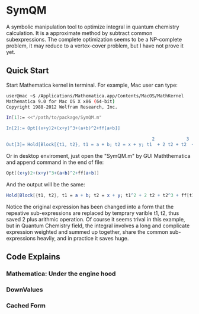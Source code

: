 # SymQM
A symbolic manipulation tool to optimize integral in quantum chemistry calculation. It is a approximate method by subtract common subexpressions. The complete optimization seems to be a NP-complete problem, it may reduce to a vertex-cover problem, but I have not prove it yet.

## Quick Start
Start Mathematica kernel in terminal. For example, Mac user can type:
```bash
user@mac ~$ /Applications/Mathematica.app/Contents/MacOS/MathKernel
Mathematica 9.0 for Mac OS X x86 (64-bit)
Copyright 1988-2012 Wolfram Research, Inc.

In[1]:= <<"/path/to/package/SymQM.m"

In[2]:= Opt[(x+y)2+(x+y)^3+(a+b)^2+ff[a+b]]

                                                       2            3
Out[3]= Hold[Block[{t1, t2}, t1 = a + b; t2 = x + y; t1  + 2 t2 + t2  + ff[t1]]]
```
Or in desktop enviroment, just open the "SymQM.m" by GUI Maththematica and append command in the end of file:
```Mathematica
Opt[(x+y)2+(x+y)^3+(a+b)^2+ff[a+b]]
```
And the output will be the same:
```Mathematica
Hold[Block[{t1, t2}, t1 = a + b; t2 = x + y; t1^2 + 2 t2 + t2^3 + ff[t1]]]
```
Notice the original expression has been changed into a form that the repeative sub-expressions are replaced by temprary varible t1, t2, thus saved 2 plus arithmic operation. Of course it seems trival in this example, but in Quantum Chemistry field, the integral involves a long and complicate expression weighted and summed up together, share the common sub-expressions heavliy, and in practice it saves huge.
## Code Explains
### Mathematica: Under the engine hood

### DownValues
### Cached Form
